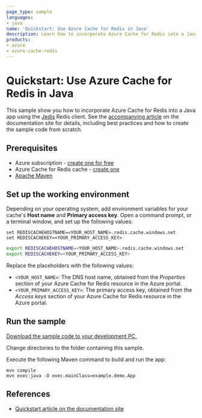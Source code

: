 ```yaml
---
page_type: sample
languages:
- java
name: 'Quickstart: Use Azure Cache for Redis in Java'
description: Learn how to incorporate Azure Cache for Redis into a Java app using the Jedis Redis client.
products:
- azure
- azure-cache-redis
---
```

# Quickstart: Use Azure Cache for Redis in Java

This sample show you how to incorporate Azure Cache for Redis into a Java app using the [Jedis](https://github.com/xetorthio/jedis) Redis client. See the [accompanying article](https://docs.microsoft.com/azure/azure-cache-for-redis/cache-java-get-started) on the documentation site for details, including best practices and how to create the sample code from scratch.

## Prerequisites

- Azure subscription - [create one for free](https://azure.microsoft.com/free/)
- Azure Cache for Redis cache - [create one](https://docs.microsoft.com/azure/azure-cache-for-redis/quickstart-create-redis)
- [Apache Maven](https://maven.apache.org/download.cgi)

## Set up the working environment

Depending on your operating system, add environment variables for your cache's **Host name** and **Primary access key**. Open a command prompt, or a terminal window, and set up the following values:

```CMD
set REDISCACHEHOSTNAME=<YOUR_HOST_NAME>.redis.cache.windows.net
set REDISCACHEKEY=<YOUR_PRIMARY_ACCESS_KEY>
```

```bash
export REDISCACHEHOSTNAME=<YOUR_HOST_NAME>.redis.cache.windows.net
export REDISCACHEKEY=<YOUR_PRIMARY_ACCESS_KEY>
```

Replace the placeholders with the following values:

- `<YOUR_HOST_NAME>`: The DNS host name, obtained from the *Properties* section of your Azure Cache for Redis resource in the Azure portal.
- `<YOUR_PRIMARY_ACCESS_KEY>`: The primary access key, obtained from the *Access keys* section of your Azure Cache for Redis resource in the Azure portal.

## Run the sample

[Download the sample code to your development PC.](/README.md#get-the-samples)

Change directories to the folder containing this sample.

Execute the following Maven command to build and run the app:

```CMD
mvn compile
mvn exec:java -D exec.mainClass=example.demo.App
```

## References

* [Quickstart article on the documentation site](https://docs.microsoft.com/azure/azure-cache-for-redis/cache-java-get-started)
